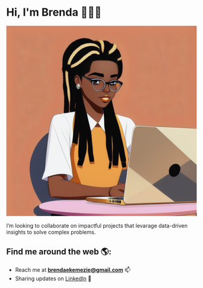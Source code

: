 # Hi, I'm Brenda 👩🏾‍💻


<img src="https://github.com/brendaoby/brendaoby/blob/main/8-drMtsbXYn6Q1TGY.png" alt="banner that says Brenda Ekemezie - machine learning engineerand data scientist alongside a cartoon illustration">

I’m looking to collaborate on impactful projects that levarage data-driven insights to solve complex problems.

## Find me around the web 🌎:
- Reach me at **brendaekemezie@gmail.com** 📫
- Sharing updates on <a href="https://www.linkedin.com/in/brenda-ekemezie-37564318b/">LinkedIn</a> 💼
